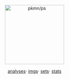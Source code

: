 <p align="center">
  <img alt="pkmn/ps" width="192" height="192" src="https://pkmn.cc/pokeball.png" />
</p>
<p align="center">
  <a href="https://data.pkmn.cc/analyses">analyses</a>&sdot;
  <a href="https://data.pkmn.cc/imgs">imgs</a>&sdot;
  <a href="https://data.pkmn.cc/sets">sets</a>&sdot;
  <a href="https://data.pkmn.cc/stats">stats</a>
</p>
